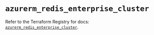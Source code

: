 # `azurerm_redis_enterprise_cluster`

Refer to the Terraform Registry for docs: [`azurerm_redis_enterprise_cluster`](https://registry.terraform.io/providers/hashicorp/azurerm/3.90.0/docs/resources/redis_enterprise_cluster).
